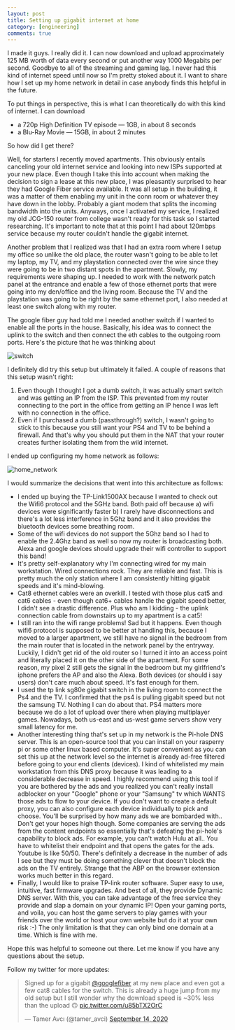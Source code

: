 ```yaml
---
layout: post
title: Setting up gigabit internet at home
category: [engineering]
comments: true
---
```


I made it guys. I really did it. I can now download and upload approximately 125 MB worth of data every second or put another way 1000 Megabits per second. Goodbye to all of the streaming and gaming lag. I never had this kind of internet speed until now so I'm pretty stoked about it. I want to share how I set up my home network in detail in case anybody finds this helpful in the future.

To put things in perspective, this is what I can theoretically do with this kind of internet. I can download
- a 720p High Definition TV episode — 1GB, in about 8 seconds
- a Blu-Ray Movie — 15GB, in about 2 minutes

So how did I get there?

Well, for starters I recently moved apartments. This obviously entails canceling your old internet service and looking into new ISPs supported at your new place. Even though I take this into account when making the decision to sign a lease at this new place, I was pleasantly surprised to hear they had Google Fiber service available. It was all setup in the building, it was a matter of them enabling my unit in the conn room or whatever they have down in the lobby. Probably a giant modem that splits the incoming bandwidth into the units. Anyways, once I activated my service, I realized my old JCG-150 router from college wasn't ready for this task so I started researching. It's important to note that at this point I had about 120mbps service because my router couldn't handle the gigabit internet.

Another problem that I realized was that I had an extra room where I setup my office so unlike the old place, the router wasn't going to be able to let my laptop, my TV, and my playstation connected over the wire since they were going to be in two distant spots in the apartment. Slowly, my requirements were shaping up. I needed to work with the network patch panel at the entrance and enable a few of those ethernet ports that were going into my den/office and the living room. Because the TV and the playstation was going to be right by the same ethernet port, I also needed at least one switch along with my router. 

The google fiber guy had told me I needed another switch if I wanted to enable all the ports in the house. Basically, his idea was to connect the uplink to the switch and then connect the eth cables to the outgoing room ports. Here's the picture that he was thinking about 

![switch](https://lh3.googleusercontent.com/pw/ACtC-3cjafa5J-uhQ7O7wcRJTXoMEs2_R9M7vj87C-HtF5JT6y1K_IywZy7UT2BaNSpg2pvnYnOh2VMjpRIlkFsQrGAa2tI4rONHW1GqlUobM485uuX454bR4jSl0GUy-sccuU-Mid0hjbRz1578C5vaZyYYOg=w565-h937-no?authuser=0)

I definitely did try this setup but ultimately it failed. 
A couple of reasons that this setup wasn't right: 
1) Even though I thought I got a dumb switch, it was actually smart switch and was getting an IP from the ISP. This prevented from my router connecting to the port in the office from getting an IP hence I was left with no connection in the office.
2) Even if I purchased a dumb (passthrough?) switch, I wasn't going to stick to this because you still want your PS4 and TV to be behind a firewall. And that's why you should put them in the NAT that your router creates further isolating them from the wild internet.

I ended up configuring my home network as follows:

![home_network](https://lh3.googleusercontent.com/pw/ACtC-3c8t4PL9Udzporz1kcHvjxKGVkF-MS_lZ6TtwkJBMHK-44t-W_d4WJVvASvbOIFvucZJsnntKXHQVxBkrMJbx7u5kAxlYZ03WZ1UIdWM04JE2BicKf_GwTN0KAV-qUAr-cqt6k4EKxBedbWlXTuaCnUsQ=w810-h526-no?authuser=0)

I would summarize the decisions that went into this architecture as follows:
- I ended up buying the TP-Link1500AX because I wanted to check out the Wifi6 protocol and the 5GHz band. Both paid off because a) wifi devices were significantly faster b) I rarely have disconnections and there's a lot less interference in 5Ghz band and it also provides the bluetooth devices some breathing room.
- Some of the wifi devices do not support the 5Ghz band so I had to enable the 2.4Ghz band as well so now my router is broadcasting both. Alexa and google devices should upgrade their wifi controller to support this band!
- It's pretty self-explanatory why I'm connecting wired for my main workstation. Wired connections rock. They are reliable and fast. This is pretty much the only station where I am consistently hitting gigabit speeds and it's mind-blowing.
- Cat8 ethernet cables were an overkill. I tested with those plus cat5 and cat6 cables - even though cat6+ cables handle the gigabit speed better, I didn't see a drastic difference. Plus who am I kidding - the uplink connection cable from downstairs up to my apartment is a cat5!
- I still ran into the wifi range problems! Sad but it happens. Even though wifi6 protocol is supposed to be better at handling this, because I moved to a larger apartment, we still have no signal in the bedroom from the main router that is located in the network panel by the entryway. Luckily, I didn't get rid of the old router so I turned it into an access point and literally placed it on the other side of the apartment. For some reason, my pixel 2 still gets the signal in the bedroom but my girlfriend's iphone prefers the AP and also the Alexa. Both devices (or should i say users) don't care much about speed. It's fast enough for them.
- I used the tp link sg80e gigabit switch in the living room to connect the Ps4 and the TV. I confirmed that the ps4 is pulling gigabit speed but not the samsung TV. Nothing I can do about that. PS4 matters more because we do a lot of upload over there when playing multiplayer games. Nowadays, both us-east and us-west game servers show very small latency for me.
- Another interesting thing that's set up in my network is the Pi-hole DNS server. This is an open-source tool that you can install on your rasperry pi or some other linux based computer. It's super convenient as you can set this up at the network level so the internet is already ad-free filtered before going to your end clients (devices). I kind of whitelisted my main workstation from this DNS proxy because it was leading to a considerable decrease in speed. I highly recommend using this tool if you are bothered by the ads and you realized you can't really install adblocker on your "Google" phone or your "Samsung" tv which WANTS those ads to flow to your device. If you don't want to create a default proxy, you can also configure each device individually to pick and choose. You'll be surprised by how many ads we are bombarded with.. Don't get your hopes high though. Some companies are serving the ads from the content endpoints so essentially that's defeating the pi-hole's capability to block ads. For example, you can't watch Hulu at all.. You have to whitelist their endpoint and that opens the gates for the ads. Youtube is like 50/50. There's definitely a decrease in the number of ads I see but they must be doing something clever that doesn't block the ads on the TV entirely. Strange that the ABP on the browser extension works much better in this regard.
- Finally, I would like to praise TP-link router software. Super easy to use, intuitive, fast firmware upgrades. And best of all, they provide Dynamic DNS server. With this, you can take advantage of the free service they provide and slap a domain on your dynamic IP! Open your gaming ports, and voila, you can host the game servers to play games with your friends over the world or host your own website but do it at your own risk :-) The only limitation is that they can only bind one domain at a time. Which is fine with me.

Hope this was helpful to someone out there. Let me know if you have any questions about the setup.

Follow my twitter for more updates:

<blockquote class="twitter-tweet"><p lang="en" dir="ltr">Signed up for a gigabit <a href="https://twitter.com/googlefiber?ref_src=twsrc%5Etfw">@googlefiber</a> at my new place and even got a few cat8 cables for the switch. This is already a huge jump from my old setup but I still wonder why the download speed is ~30% less than the upload 🙃 <a href="https://t.co/u85bTX2OrC">pic.twitter.com/u85bTX2OrC</a></p>&mdash; Tamer Avcı (@tamer_avci) <a href="https://twitter.com/tamer_avci/status/1305319415634821120?ref_src=twsrc%5Etfw">September 14, 2020</a></blockquote> <script async src="https://platform.twitter.com/widgets.js" charset="utf-8"></script>
